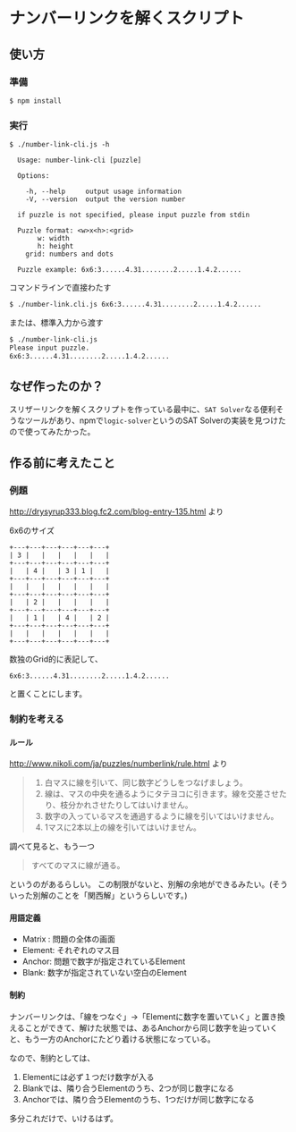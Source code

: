 # ナンバーリンクを解くスクリプト

## 使い方

### 準備

```bash
$ npm install
```

### 実行

```
$ ./number-link-cli.js -h

  Usage: number-link-cli [puzzle]

  Options:

    -h, --help     output usage information
    -V, --version  output the version number

  if puzzle is not specified, please input puzzle from stdin

  Puzzle format: <w>x<h>:<grid>
       w: width
       h: height
    grid: numbers and dots

  Puzzle example: 6x6:3......4.31........2.....1.4.2......
```

コマンドラインで直接わたす

```bash
$ ./number-link.cli.js 6x6:3......4.31........2.....1.4.2......
```

または、標準入力から渡す

```bash
$ ./number-link-cli.js
Please input puzzle.
6x6:3......4.31........2.....1.4.2......
```

## なぜ作ったのか？

スリザーリンクを解くスクリプトを作っている最中に、`SAT Solver`なる便利そうなツールがあり、npmで`logic-solver`というのSAT Solverの実装を見つけたので使ってみたかった。

## 作る前に考えたこと

### 例題
http://drysyrup333.blog.fc2.com/blog-entry-135.html より

6x6のサイズ
```text
+---+---+---+---+---+---+
| 3 |   |   |   |   |   |
+---+---+---+---+---+---+
|   | 4 |   | 3 | 1 |   |
+---+---+---+---+---+---+
|   |   |   |   |   |   |
+---+---+---+---+---+---+
|   | 2 |   |   |   |   |
+---+---+---+---+---+---+
|   | 1 |   | 4 |   | 2 |
+---+---+---+---+---+---+
|   |   |   |   |   |   |
+---+---+---+---+---+---+
```

数独のGrid的に表記して、
```text
6x6:3......4.31........2.....1.4.2......
```
と置くことにします。

### 制約を考える

#### ルール

http://www.nikoli.com/ja/puzzles/numberlink/rule.html より

> 1. 白マスに線を引いて、同じ数字どうしをつなげましょう。
> 2. 線は、マスの中央を通るようにタテヨコに引きます。線を交差させたり、枝分かれさせたりしてはいけません。
> 3. 数字の入っているマスを通過するように線を引いてはいけません。
> 4. 1マスに2本以上の線を引いてはいけません。

調べて見ると、もう一つ

> すべてのマスに線が通る。

というのがあるらしい。
この制限がないと、別解の余地ができるみたい。(そういった別解のことを「関西解」というらしいです。)

#### 用語定義

* Matrix : 問題の全体の画面
* Element: それぞれのマス目
* Anchor: 問題で数字が指定されているElement
* Blank: 数字が指定されていない空白のElement

#### 制約

ナンバーリンクは、「線をつなぐ」→「Elementに数字を置いていく」と置き換えることができて、解けた状態では、あるAnchorから同じ数字を辿っていくと、もう一方のAnchorにたどり着ける状態になっている。

なので、制約としては、

1. Elementには必ず１つだけ数字が入る
2. Blankでは、隣り合うElementのうち、2つが同じ数字になる
3. Anchorでは、隣り合うElementのうち、1つだけが同じ数字になる

多分これだけで、いけるはず。
